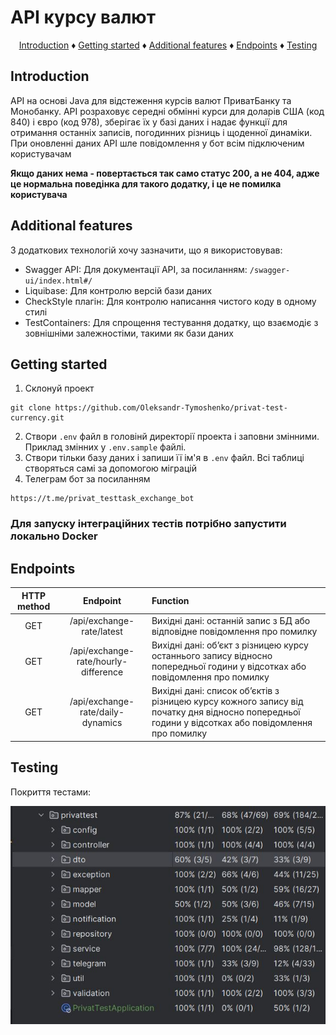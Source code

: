 # API курсу валют

<p align="center">
  <a href="#introduction">Introduction</a> ♦
<a href="#getting-started">Getting started</a> ♦
<a href="#features">Additional features</a> ♦
<a href="#controllers">Endpoints</a> ♦
<a href="#tests">Testing</a>
</p>

<h2 id="introduction"> Introduction</h2>
API на основі Java для відстеження курсів валют ПриватБанку та Монобанку. 
API розраховує середні обмінні курси для доларів США (код 840) і євро (код 978), зберігає їх у базі даних і надає функції для отримання останніх записів, погодинних різниць і щоденної динаміки.
При оновленні даних API шле повідомлення у бот всім підключеним користувачам

__Якщо даних нема - повертається так само статус 200, а не 404, адже це нормальна поведінка для такого додатку, і це не помилка користувача__

<h2 id="features"> Additional features</h2>
З додаткових технологій хочу зазначити, що я використовував:

- Swagger API: Для документації API, за посиланням: `/swagger-ui/index.html#/`
- Liquibase: Для контролю версій бази даних
- CheckStyle плагін: Для контролю написання чистого коду в одному стилі
- TestContainers: Для спрощення тестування додатку, що взаємодіє з зовнішніми залежностіми, такими як бази даних 

<h2 id="getting-started"> Getting started</h2>

1. Склонуй проект
```text
git clone https://github.com/Oleksandr-Tymoshenko/privat-test-currency.git
```
2. Створи `.env` файл в головінй директорії проекта і заповни змінними. 
Приклад змінних у `.env.sample` файлі.
3. Створи тільки базу даних і запиши її ім'я в `.env` файл. 
Всі таблиці створяться самі за допомогою міграцій 
4. Телеграм бот за посиланням
```text
https://t.me/privat_testtask_exchange_bot
```
### Для запуску інтеграційних тестів потрібно запустити локально Docker 


<h2 id="controllers"> Endpoints</h2>

| **HTTP method** |             **Endpoint**             | **Function**                                                                                                                                       |
|:---------------:|:------------------------------------:|:---------------------------------------------------------------------------------------------------------------------------------------------------|
|       GET       |      /api/exchange-rate/latest       | Вихідні дані: останній запис з БД або відповідне повідомлення про помилку                                                                          |
|       GET       | /api/exchange-rate/hourly-difference | Вихідні дані: об’єкт з різницею курсу останнього запису відносно попередньої години у відсотках або повідомлення про помилку                       |
|       GET       |  /api/exchange-rate/daily-dynamics   | Вихідні дані: список об’єктів з різницею курсу кожного запису від початку дня відносно попередньої години у відсотках або повідомлення про помилку |

<h2 id="tests"> Testing</h2>
Покриття тестами:

![Test Coverage](assets/coverage.JPG)
